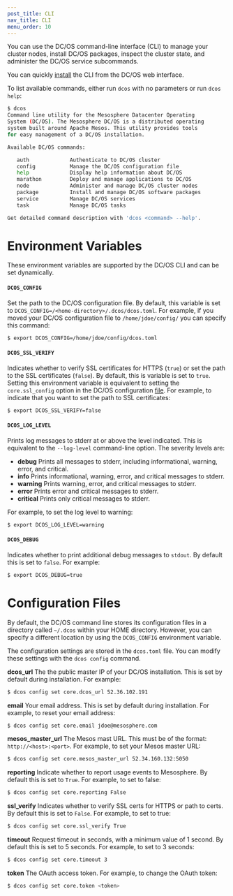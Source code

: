 ```yaml
---
post_title: CLI
nav_title: CLI
menu_order: 10 
---
```


You can use the DC/OS command-line interface (CLI) to manage your cluster nodes, install DC/OS packages, inspect the cluster state, and administer the DC/OS service subcommands. 

You can quickly [install](/docs/1.9/usage/cli/install) the CLI from the DC/OS web interface.

To list available commands, either run `dcos` with no parameters or run `dcos help`:

```bash
$ dcos
Command line utility for the Mesosphere Datacenter Operating
System (DC/OS). The Mesosphere DC/OS is a distributed operating
system built around Apache Mesos. This utility provides tools
for easy management of a DC/OS installation.

Available DC/OS commands:

   auth           	Authenticate to DC/OS cluster
   config         	Manage the DC/OS configuration file
   help           	Display help information about DC/OS
   marathon       	Deploy and manage applications to DC/OS
   node           	Administer and manage DC/OS cluster nodes
   package        	Install and manage DC/OS software packages
   service        	Manage DC/OS services
   task           	Manage DC/OS tasks

Get detailed command description with 'dcos <command> --help'.
```
    

# Environment Variables

These environment variables are supported by the DC/OS CLI and can be set dynamically.

#### `DCOS_CONFIG` 
Set the path to the DC/OS configuration file. By default, this variable is set to `DCOS_CONFIG=/<home-directory>/.dcos/dcos.toml`. For example, if you moved your DC/OS configuration file to `/home/jdoe/config/` you can specify this command:

```bash
$ export DCOS_CONFIG=/home/jdoe/config/dcos.toml
```
    
#### `DCOS_SSL_VERIFY` 
Indicates whether to verify SSL certificates for HTTPS (`true`) or set the path to the SSL certificates (`false`). By default, this is variable is set to `true`. Setting this environment variable is equivalent to setting the `core.ssl_config` option in the DC/OS configuration [file](#configuration-files). For example, to indicate that you want to set the path to SSL certificates:

```bash
$ export DCOS_SSL_VERIFY=false
```

#### `DCOS_LOG_LEVEL` 
Prints log messages to stderr at or above the level indicated. This is equivalent to the `--log-level` command-line option. The severity levels are:

*   **debug** Prints all messages to stderr, including informational, warning, error, and critical.
*   **info** Prints informational, warning, error, and critical messages to stderr.
*   **warning** Prints warning, error, and critical messages to stderr.
*   **error** Prints error and critical messages to stderr.
*   **critical** Prints only critical messages to stderr.

For example, to set the log level to warning:

```bash
$ export DCOS_LOG_LEVEL=warning
```
    

#### `DCOS_DEBUG` 
Indicates whether to print additional debug messages to `stdout`. By default this is set to `false`. For example:

```bash
$ export DCOS_DEBUG=true
```
    

# <a name="configuration-files"></a>Configuration Files

By default, the DC/OS command line stores its configuration files in a directory called `~/.dcos` within your HOME directory. However, you can specify a different location by using the `DCOS_CONFIG` environment variable.

The configuration settings are stored in the `dcos.toml` file. You can modify these settings with the `dcos config` command.

**dcos_url** The the public master IP of your DC/OS installation. This is set by default during installation. For example:

```bash
$ dcos config set core.dcos_url 52.36.102.191
```
    

**email** Your email address. This is set by default during installation. For example, to reset your email address:

```bash
$ dcos config set core.email jdoe@mesosphere.com
```
    

**mesos_master_url** The Mesos mast URL. This must be of the format: `http://<host>:<port>`. For example, to set your Mesos master URL:

```bash
$ dcos config set core.mesos_master_url 52.34.160.132:5050
```
    

**reporting** Indicate whether to report usage events to Mesosphere. By default this is set to `True`. For example, to set to false:

```bash
$ dcos config set core.reporting False
```
    

**ssl_verify** Indicates whether to verify SSL certs for HTTPS or path to certs. By default this is set to `False`. For example, to set to true:

```bash
$ dcos config set core.ssl_verify True
```
    

**timeout** Request timeout in seconds, with a minimum value of 1 second. By default this is set to 5 seconds. For example, to set to 3 seconds:

```bash
$ dcos config set core.timeout 3
```
    

**token** The OAuth access token. For example, to change the OAuth token:

```bash
$ dcos config set core.token <token>
```

 
